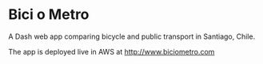 # Bici o Metro

A Dash web app comparing bicycle and public transport in Santiago, Chile.

The app is deployed live in AWS at http://www.biciometro.com


